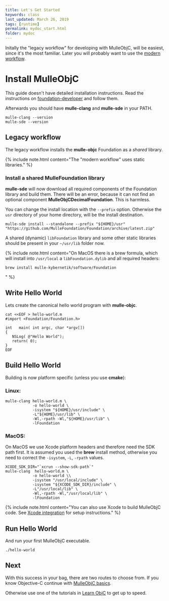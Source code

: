 ```yaml
---
title: Let's Get Started
keywords: class
last_updated: March 26, 2019
tags: [runtime]
permalink: mydoc_start.html
folder: mydoc
---
```


Initally the "legacy workflow" for developing with MulleObjC, will be easiest,
since it's the most familiar. Later you will probably want to use the
[modern workflow](mydoc_modern.html).


# Install MulleObjC

This guide doesn't have detailed installation instructions. Read the
instructions on
[foundation-developer](https://github.com/MulleFoundation/foundation-developer)
and follow them.

Afterwards you should have **mulle-clang** and **mulle-sde** in your PATH.

```
mulle-clang --version
mulle-sde --version
```


## Legacy workflow

The legacy workflow installs the **mulle-objc** Foundation as a *shared* library. 

{% include note.html content="The \"modern workflow\" uses static libraries." %}


### Install a shared MulleFoundation library

**mulle-sde** will now download all required components of the Foundation
library and build them. There will be an error, because it can not find an
optional component **MulleObjCDecimalFoundation**. This is harmless.

You can change the install location with the `--prefix` option. Otherwise
the `usr` directory of your home directory, will be the install destination.


``` console
mulle-sde install --standalone --prefix "${HOME}/usr" "https://github.com/MulleFoundation/Foundation/archive/latest.zip"
```

A shared (dynamic) `libFoundation` library and some other static libraries
should be present in your `~/usr/lib` folder now.

{% include note.html content="On MacOS there is a brew formula, which will
install into `/usr/local` a `libFoundation.dylib` and all required headers:

```
brew install mulle-kybernetik/software/Foundation
```
" %}



## Write Hello World

Lets create the canonical hello world program with **mulle-objc**.

```
cat <<EOF > hello-world.m
#import <Foundation/Foundation.h>

int   main( int argc, char *argv[])
{
   NSLog( @"Hello World");
   return( 0);
}
EOF
```

## Build Hello World

Building is now platform specific (unless you use **cmake**):

### Linux:

``` console
mulle-clang hello-world.m \
            -o hello-world \
            -isystem "${HOME}/usr/include" \
            -L"${HOME}/usr/lib" \
            -Wl,-rpath -Wl,"${HOME}/usr/lib" \
            -lFoundation
```


### MacOS:

On MacOS we use Xcode platform headers and therefore need the SDK path first.
It is assumed you used the **brew** install method, otherwise you need to
correct the `-isystem`, `-L`, `-rpath` values.

``` console
XCODE_SDK_DIR="`xcrun --show-sdk-path`"
mulle-clang  hello-world.m \
            -o hello-world \\
            -isystem "/usr/local/include" \
            -isystem "${XCODE_SDK_DIR}/include" \
            -L"/usr/local/lib" \
            -Wl,-rpath -Wl,"/usr/local/lib" \
            -lFoundation
```

{% include note.html content="You can also use Xcode to build MulleObjC
code. See [Xcode integration](//github.com/mulle-objc/mulle-objc-developer/wiki/Xcode-integration) for setup instructions." %}


## Run Hello World

And run your first MulleObjC executable.

``` console
./hello-world
```


## Next

With this success in your bag, there are two routes to choose from. If you know
Objective-C continue with [MulleObjC basics](mydoc_basics.html).

Otherwise use one of the tutorials in [Learn ObjC](mydoc_links.html) to get
up to speed.


